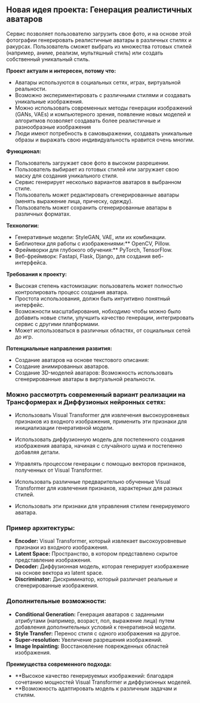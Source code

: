 ## Новая идея проекта: Генерация реалистичных аватаров


Сервис позволяет пользователю загрузить свое фото, и на основе этой фотографии генерировать реалистичные аватары в различных стилях и ракурсах. Пользователь сможет выбрать из множества готовых стилей (например, аниме, реализм, мультяшный стиль) или создать собственный уникальный стиль.

**Проект актуалн и интересен, потому что:**

* Аватары используются в социальных сетях, играх, виртуальной реальности.
* Возможно экспериментировать с различными стилями и создавать уникальные изображения.
* Можно использовать современных методы генерации изображений (GANs, VAEs) и компьютерного зрения, появление новых моделей и алгоритмов позволяет создавать более реалистичные и разнообразные изображения
* Люди имеют потребность в самовыражении, создавать уникальные образы и выражать свою индивидуальность нравится очень многим.

**Функционал:**

* Пользователь загружает свое фото в высоком разрешении.
* Пользователь выбирает из готовых стилей или загружает свою маску для создания уникального стиля.
* Сервис генерирует несколько вариантов аватаров в выбранном стиле.
* Пользователь может редактировать сгенерированные аватары (менять выражение лица, прическу, одежду).
* Пользователь может сохранить сгенерированные аватары в различных форматах.

**Технологии:**

* Генеративные модели: StyleGAN, VAE, или их комбинации.
* Библиотеки для работы с изображениями:** OpenCV, Pillow.
* Фреймворки для глубокого обучения:** PyTorch, TensorFlow.
* Веб-фреймворк: Fastapi, Flask, Django, для создания веб-интерфейса.

**Требования к проекту:**

* Высокая степень кастомизации: пользователь может полностью контролировать процесс создания аватара.
* Простота использования, должн быть интуитивно понятный интерфейс.
* Возможности масштабирования, нобходимо чтобы можно было добавить новые стили, улучшить качество генерации, интегрировать сервис с другими платформами.
* Может использоваться в различных областях, от социальных сетей до игр.
  
**Потенциальные направления развития:**

* Создание аватаров на основе текстового описания:
* Создание анимированных аватаров.
* Создание 3D-моделей аватаров: Возможность использовать сгенерированные аватары в виртуальной реальности.

### Можно рассмотрть современный вариант реализации на Трансформерах и Диффузионых нейронных сетях:

   * Использовать Visual Transformer для извлечения высокоуровневых признаков из входного изображения, применить эти признаки для инициализации генеративной модели.

   * Использовать диффузионную модель для постепенного создания изображения аватара, начиная с случайного шума и постепенно добавляя детали.
   * Управлять процессом генерации с помощью векторов признаков, полученных от Visual Transformer.

   * Использовать различные предварительно обученные Visual Transformer для извлечения признаков, характерных для разных стилей.
   * Использовать эти признаки для управления стилем генерируемого аватара.

### Пример архитектуры:

* **Encoder:** Visual Transformer, который извлекает высокоуровневые признаки из входного изображения.
* **Latent Space:** Пространство, в котором представлено скрытое представление изображения.
* **Decoder:** Диффузионная модель, которая генерирует изображение на основе вектора из latent space.
* **Discriminator:** Дискриминатор, который различает реальные и сгенерированные изображения.

### Дополнительные возможности:

* **Conditional Generation:** Генерация аватаров с заданными атрибутами (например, возраст, пол, выражение лица) путем добавления дополнительных условий к генеративной модели.
* **Style Transfer:** Перенос стиля с одного изображения на другое.
* **Super-resolution:** Увеличение разрешения изображений.
* **Image Inpainting:** Восстановление поврежденных областей изображения.

**Преимущества современного подхода:**

* **Высокое качество генерируемых изображений: благодаря сочетанию мощностей Visual Transformer и диффузионных моделей.
* **Возможность адаптировать модель к различным задачам и стилям.

